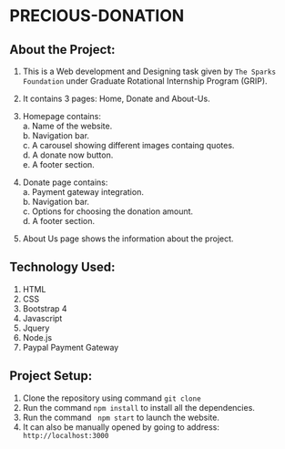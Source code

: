 # PRECIOUS-DONATION

## About the Project:
1. This is a Web development and Designing task given by ```The Sparks Foundation``` under Graduate Rotational Internship Program (GRIP). 
2. It contains 3 pages: Home, Donate and About-Us.</br>
3. Homepage contains: </br>
   a. Name of the website. </br>
   b. Navigation bar.</br>
   c. A carousel showing different images containg quotes.</br>
   d. A donate now button.</br>
   e. A footer section.</br>
   
4. Donate page contains: </br>
   a. Payment gateway integration.</br>
   b. Navigation bar.</br>
   c. Options for choosing the donation amount.</br>
   d. A footer section.</br>
   
5. About Us page shows the information about the project.
 

## Technology Used:</br>
1. HTML</br>
2. CSS</br>
3. Bootstrap 4 </br>
4. Javascript </br>
5. Jquery </br>
6. Node.js </br>
7. Paypal Payment Gateway </br>

## Project Setup:
1. Clone the repository using command ```git clone```
2. Run the command ```npm install``` to install all the dependencies.
3. Run the command ``` npm start``` to launch the website.
4. It can also be manually opened by going to address:
``` http://localhost:3000```
